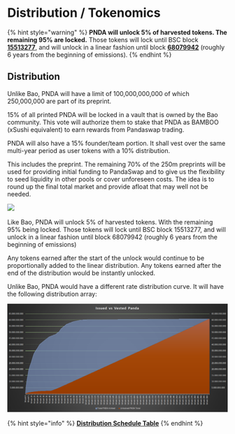 # Distribution / Tokenomics

{% hint style="warning" %}
**PNDA will unlock 5% of harvested tokens. The remaining 95% are locked.** Those tokens will lock until BSC block [**15513277**](https://bscscan.com/block/countdown/15513277), and will unlock in a linear fashion until block [**68079942**](https://bscscan.com/block/countdown/68079942) (roughly 6 years from the beginning of emissions).
{% endhint %}

## Distribution

Unlike Bao, PNDA will have a limit of 100,000,000,000 of which 250,000,000 are part of its preprint.

15% of all printed PNDA will be locked in a vault that is owned by the Bao community. This vote will authorize them to stake that PNDA as BAMBOO (xSushi equivalent) to earn rewards from Pandaswap trading.

PNDA will also have a 15% founder/team portion. It shall vest over the same multi-year period as user tokens with a 10% distribution.

This includes the preprint. The remaining 70% of the 250m preprints will be used for providing initial funding to PandaSwap and to give us the flexibility to seed liquidity in other pools or cover unforeseen costs. The idea is to round up the final total market and provide afloat that may well not be needed.

![](https://firebasestorage.googleapis.com/v0/b/gitbook-x-prod.appspot.com/o/spaces%2F-MKeUUjtIbB51HOE3x7I%2Fuploads%2FxLm2iPcFioxNDejnL43T%2Ffile.png?alt=media)

Like Bao, PNDA will unlock 5% of harvested tokens. With the remaining 95% being locked. Those tokens will lock until BSC block 15513277, and will unlock in a linear fashion until block 68079942 (roughly 6 years from the beginning of emissions)

Any tokens earned after the start of the unlock would continue to be proportionally added to the linear distribution. Any tokens earned after the end of the distribution would be instantly unlocked.

Unlike Bao, PNDA would have a different rate distribution curve. It will have the following distribution array:

![](<../../../.gitbook/assets/image (22).png>)

{% hint style="info" %}
[**Distribution Schedule Table**](pnda-distribution-table.md)
{% endhint %}
